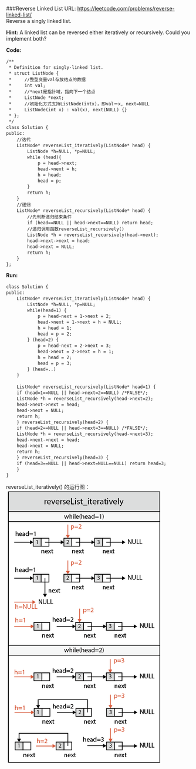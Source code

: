 ###Reverse Linked List
URL: https://leetcode.com/problems/reverse-linked-list/</br>
Reverse a singly linked list.

__Hint:__
A linked list can be reversed either iteratively or recursively. Could you implement both?

__Code:__

	/**
	 * Definition for singly-linked list.
	 * struct ListNode {
	 *	   //整型变量val存放结点的数据
	 *     int val;
	 *	   //*next是指针域，指向下一个结点
	 *     ListNode *next;
	 *	   //初始化方式支持ListNode(intx)，即val＝x, next=NULL
	 *     ListNode(int x) : val(x), next(NULL) {}
	 * };
	 */
	class Solution {
	public:
		//迭代
	    ListNode* reverseList_iteratively(ListNode* head) {
	        ListNode *h=NULL, *p=NULL;
	        while (head){
	            p = head->next;
	            head->next = h;
	            h = head;
	            head = p;
	        }
	        return h;
	    }
	    //递归
	    ListNode* reverseList_recursively(ListNode* head) {
	    	//先判断递归结束条件
	        if (head==NULL || head->next==NULL) return head;
	        //递归调用函数reverseList_recursively()
	        ListNode *h = reverseList_recursively(head->next);
	        head->next->next = head;
	        head->next = NULL;
	        return h;   
	    }
	};

__Run:__

	class Solution {
	public:
		ListNode* reverseList_iteratively(ListNode* head) {
			ListNode *h=NULL, *p=NULL;
			while(head=1) {
				p = head-next = 1->next = 2;
				head->next = 1->next = h = NULL;
				h = head = 1;
				head = p = 2;
			} (head=2) {
				p = head-next = 2->next = 3;
				head->next = 2->next = h = 1;
				h = head = 2;
				head = p = 3;
			} (head=..)
		}

		ListNode* reverseList_recursively(ListNode* head=1) {
		if (head=1==NULL || head->next=2==NULL) /*FALSE*/;
		ListNode *h = reverseList_recursively(head->next=2);
		head->next->next = head;
		head->next = NULL;
		return h;
		} reverseList_recursively(head=2) {
		if (head=2==NULL || head->next=3==NULL) /*FALSE*/;
		ListNode *h = reverseList_recursively(head->next=3);
		head->next->next = head;
		head->next = NULL;
		return h;
		} reverseList_recursively(head=3) {
		if (head=3==NULL || head->next=NULL==NULL) return head=3;
		}
	}

reverseList_iteratively() 的运行图：</br>
![img](reverseList-iteratively.png)</br>